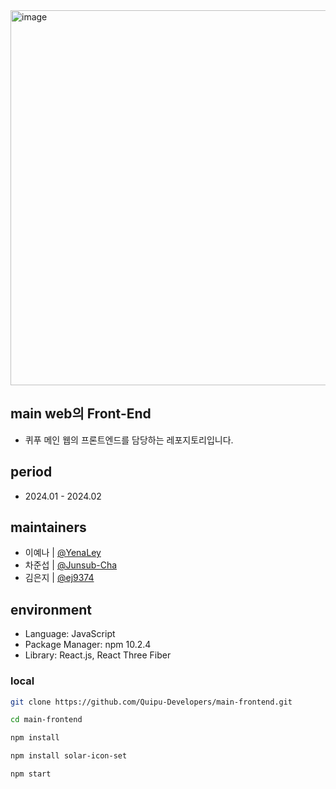 <img width="600" alt="image" src="https://github.com/Quipu-Developers/.github/assets/147997324/9122451c-e0b1-41d3-a22c-5b1cb7eb49a1">

## main web의 Front-End
- 퀴푸 메인 웹의 프론트엔드를 담당하는 레포지토리입니다.

## period
- 2024.01 - 2024.02

## maintainers
- 이예나 | [@YenaLey](https://github.com/YenaLey)
- 차준섭 | [@Junsub-Cha](https://github.com/Junsub-Cha)
- 김은지 | [@ej9374](https://github.com/ej9374)

## environment
- Language: JavaScript
- Package Manager: npm 10.2.4
- Library: React.js, React Three Fiber

### local
```bash
git clone https://github.com/Quipu-Developers/main-frontend.git

cd main-frontend

npm install

npm install solar-icon-set

npm start
```
